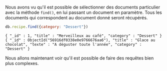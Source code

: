 Nous avons vu qu'il est possible de sélectionner des documents particulier avec la méthode ```find()```, en lui passant un document en paramètre. Tous les documents qui correspondent au document donné seront récupérés.

```javascript
db.recipe.find({category: "Dessert"})
```

```
{ "_id" : 1, "title" : "Merveilleux au café", "category" : "Dessert" }
{ "_id" : ObjectId("56916df0338e0e9766676aa6"), "title" : "Glace au chocolat", "texte" : "A déguster toute l'année", "category" : "Dessert" }
```

Nous allons maintenant voir qu'il est possible de faire des requêtes bien plus complexes.
